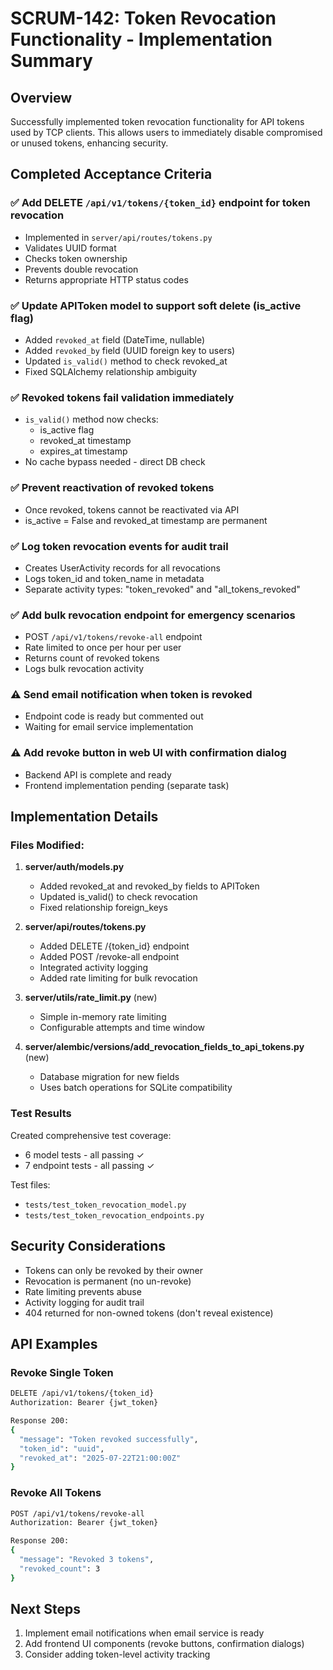 # SCRUM-142: Token Revocation Functionality - Implementation Summary

## Overview
Successfully implemented token revocation functionality for API tokens used by TCP clients. This allows users to immediately disable compromised or unused tokens, enhancing security.

## Completed Acceptance Criteria

### ✅ Add DELETE `/api/v1/tokens/{token_id}` endpoint for token revocation
- Implemented in `server/api/routes/tokens.py`
- Validates UUID format
- Checks token ownership
- Prevents double revocation
- Returns appropriate HTTP status codes

### ✅ Update APIToken model to support soft delete (is_active flag) 
- Added `revoked_at` field (DateTime, nullable)
- Added `revoked_by` field (UUID foreign key to users)
- Updated `is_valid()` method to check revoked_at
- Fixed SQLAlchemy relationship ambiguity

### ✅ Revoked tokens fail validation immediately
- `is_valid()` method now checks:
  - is_active flag
  - revoked_at timestamp
  - expires_at timestamp
- No cache bypass needed - direct DB check

### ✅ Prevent reactivation of revoked tokens
- Once revoked, tokens cannot be reactivated via API
- is_active = False and revoked_at timestamp are permanent

### ✅ Log token revocation events for audit trail
- Creates UserActivity records for all revocations
- Logs token_id and token_name in metadata
- Separate activity types: "token_revoked" and "all_tokens_revoked"

### ✅ Add bulk revocation endpoint for emergency scenarios
- POST `/api/v1/tokens/revoke-all` endpoint
- Rate limited to once per hour per user
- Returns count of revoked tokens
- Logs bulk revocation activity

### ⚠️ Send email notification when token is revoked
- Endpoint code is ready but commented out
- Waiting for email service implementation

### ⚠️ Add revoke button in web UI with confirmation dialog
- Backend API is complete and ready
- Frontend implementation pending (separate task)

## Implementation Details

### Files Modified:
1. **server/auth/models.py**
   - Added revoked_at and revoked_by fields to APIToken
   - Updated is_valid() to check revocation
   - Fixed relationship foreign_keys

2. **server/api/routes/tokens.py**
   - Added DELETE /{token_id} endpoint
   - Added POST /revoke-all endpoint
   - Integrated activity logging
   - Added rate limiting for bulk revocation

3. **server/utils/rate_limit.py** (new)
   - Simple in-memory rate limiting
   - Configurable attempts and time window

4. **server/alembic/versions/add_revocation_fields_to_api_tokens.py** (new)
   - Database migration for new fields
   - Uses batch operations for SQLite compatibility

### Test Results
Created comprehensive test coverage:
- 6 model tests - all passing ✓
- 7 endpoint tests - all passing ✓

Test files:
- `tests/test_token_revocation_model.py`
- `tests/test_token_revocation_endpoints.py`

## Security Considerations
- Tokens can only be revoked by their owner
- Revocation is permanent (no un-revoke)
- Rate limiting prevents abuse
- Activity logging for audit trail
- 404 returned for non-owned tokens (don't reveal existence)

## API Examples

### Revoke Single Token
```bash
DELETE /api/v1/tokens/{token_id}
Authorization: Bearer {jwt_token}

Response 200:
{
  "message": "Token revoked successfully",
  "token_id": "uuid",
  "revoked_at": "2025-07-22T21:00:00Z"
}
```

### Revoke All Tokens
```bash
POST /api/v1/tokens/revoke-all
Authorization: Bearer {jwt_token}

Response 200:
{
  "message": "Revoked 3 tokens",
  "revoked_count": 3
}
```

## Next Steps
1. Implement email notifications when email service is ready
2. Add frontend UI components (revoke buttons, confirmation dialogs)
3. Consider adding token-level activity tracking